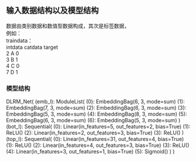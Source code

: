 ## 输入数据结构以及模型结构
数据由类别数据和数值型数据构成，其次是标签数据，  
例如：   
traindata：  
intdata   catdata    target  
2          A         0    
3          B         1  
4          C         0  
7          D         1  
              
### 模型结构

DLRM_Net(
  (emb_l): ModuleList(
    (0): EmbeddingBag(6, 3, mode=sum)
    (1): EmbeddingBag(7, 3, mode=sum)
    (2): EmbeddingBag(6, 3, mode=sum)
    (3): EmbeddingBag(5, 3, mode=sum)
    (4): EmbeddingBag(8, 3, mode=sum)
    (5): EmbeddingBag(6, 3, mode=sum)
    (6): EmbeddingBag(5, 3, mode=sum)
  )
  (bot_l): Sequential(
    (0): Linear(in_features=5, out_features=2, bias=True)
    (1): ReLU()
    (2): Linear(in_features=2, out_features=3, bias=True)
    (3): ReLU()
  )
  (top_l): Sequential(
    (0): Linear(in_features=31, out_features=4, bias=True)
    (1): ReLU()
    (2): Linear(in_features=4, out_features=3, bias=True)
    (3): ReLU()
    (4): Linear(in_features=3, out_features=1, bias=True)
    (5): Sigmoid()
  )
)
